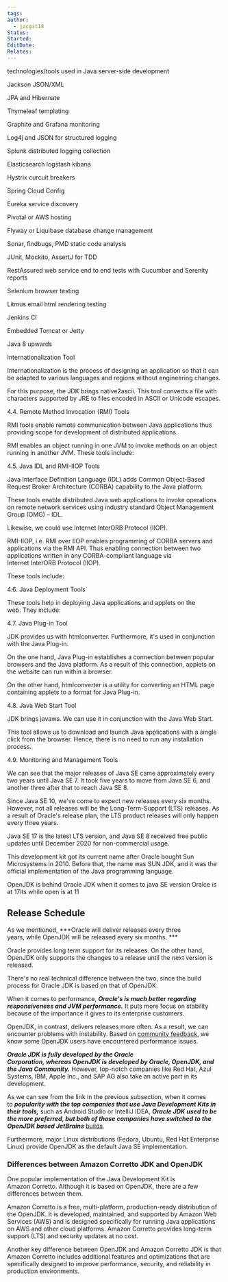 ```yaml
---
tags: 
author:
  - jacgit18
Status: 
Started: 
EditDate: 
Relates:
---
```

 technologies/tools used in Java server-side development

Jackson JSON/XML

JPA and Hibernate

Thymeleaf templating

Graphite and Grafana monitoring

Log4j and JSON for structured logging

Splunk distributed logging collection

Elasticsearch logstash kibana

Hystrix curcuit breakers

Spring Cloud Config

Eureka service discovery

Pivotal or AWS hosting

Flyway or Liquibase database change management

Sonar, findbugs, PMD static code analysis

JUnit, Mockito, AssertJ for TDD

RestAssured web service end to end tests with Cucumber and Serenity reports

Selenium browser testing

Litmus email html rendering testing

Jenkins CI

Embedded Tomcat or Jetty

Java 8 upwards




Internationalization Tool 

Internationalization is the process of designing an application so that it can be adapted to various languages and regions without engineering changes. 

For this purpose, the JDK brings native2ascii. This tool converts a file with characters supported by JRE to files encoded in ASCII or Unicode escapes. 

4.4. Remote Method Invocation (RMI) Tools 

RMI tools enable remote communication between Java applications thus providing scope for development of distributed applications. 

RMI enables an object running in one JVM to invoke methods on an object running in another JVM. These tools include: 

4.5. Java IDL and RMI-IIOP Tools 

Java Interface Definition Language (IDL) adds Common Object-Based Request Broker Architecture (CORBA) capability to the Java platform. 

These tools enable distributed Java web applications to invoke operations on remote network services using industry standard Object Management Group (OMG) – IDL. 

Likewise, we could use Internet InterORB Protocol (IIOP). 

RMI-IIOP, i.e. RMI over IIOP enables programming of CORBA servers and applications via the RMI API. Thus enabling connection between two applications written in any CORBA-compliant language via Internet InterORB Protocol (IIOP). 

These tools include: 

4.6. Java Deployment Tools 

These tools help in deploying Java applications and applets on the web. They include: 

4.7. Java Plug-in Tool 

JDK provides us with htmlconverter. Furthermore, it's used in conjunction with the Java Plug-in. 

On the one hand, Java Plug-in establishes a connection between popular browsers and the Java platform. As a result of this connection, applets on the website can run within a browser. 

On the other hand, htmlconverter is a utility for converting an HTML page containing applets to a format for Java Plug-in. 

4.8. Java Web Start Tool 

JDK brings javaws. We can use it in conjunction with the Java Web Start. 

This tool allows us to download and launch Java applications with a single click from the browser. Hence, there is no need to run any installation process. 

4.9. Monitoring and Management Tools





We can see that the major releases of Java SE came approximately every two years until Java SE 7. It took five years to move from Java SE 6, and another three after that to reach Java SE 8. 

Since Java SE 10, we've come to expect new releases every six months. However, not all releases will be the Long-Term-Support (LTS) releases. As a result of Oracle's release plan, the LTS product releases will only happen every three years. 

Java SE 17 is the latest LTS version, and Java SE 8 received free public updates until December 2020 for non-commercial usage. 

This development kit got its current name after Oracle bought Sun Microsystems in 2010. Before that, the name was SUN JDK, and it was the official implementation of the Java programming language. 



OpenJDK is behind Oracle JDK when it comes to java SE version Oralce is at 17lts while open is at 11  

## Release Schedule 

As we mentioned, ***Oracle will deliver releases every three years, while OpenJDK will be released every six months. ***

Oracle provides long term support for its releases. On the other hand, OpenJDK only supports the changes to a release until the next version is released. 

There's no real technical difference between the two, since the build process for Oracle JDK is based on that of OpenJDK. 

When it comes to performance, ***Oracle's is much better regarding responsiveness and JVM performance.*** It puts more focus on stability because of the importance it gives to its enterprise customers. 

OpenJDK, in contrast, delivers releases more often. As a result, we can encounter problems with instability. Based on [community feedback](https://www.reddit.com/r/java/comments/6g86p9/openjdk_vs_oraclejdk_which_are_you_using/), we know some OpenJDK users have encountered performance issues. 

***Oracle JDK is fully developed by the Oracle Corporation, whereas OpenJDK is developed by Oracle, OpenJDK, and the Java Community.*** However, top-notch companies like Red Hat, Azul Systems, IBM, Apple Inc., and SAP AG also take an active part in its development. 

As we can see from the link in the previous subsection, when it comes to ***popularity with the top companies that use Java Development Kits in their tools,*** such as Android Studio or IntelliJ IDEA, ***Oracle JDK used to be the more preferred, but both of those companies have switched to the OpenJDK based JetBrains*** [builds](https://bintray.com/jetbrains/intellij-jdk/). 

Furthermore, major Linux distributions (Fedora, Ubuntu, Red Hat Enterprise Linux) provide OpenJDK as the default Java SE implementation. 

### Differences between Amazon Corretto JDK and OpenJDK 

One popular implementation of the Java Development Kit is Amazon Corretto. Although it is based on OpenJDK, there are a few differences between them. 

Amazon Corretto is a free, multi-platform, production-ready distribution of the OpenJDK. It is developed, maintained, and supported by Amazon Web Services (AWS) and is designed specifically for running Java applications on AWS and other cloud platforms. Amazon Corretto provides long-term support (LTS) and security updates at no cost. 

Another key difference between OpenJDK and Amazon Corretto JDK is that Amazon Corretto includes additional features and optimizations that are specifically designed to improve performance, security, and reliability in production environments.